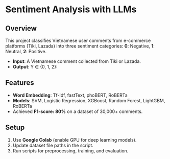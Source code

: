 # Sentiment Analysis with LLMs

## Overview  
This project classifies Vietnamese user comments from e-commerce platforms (Tiki, Lazada) into three sentiment categories: **0**: Negative, **1**: Neutral, **2**: Positive.  
- **Input**: A Vietnamese comment collected from Tiki or Lazada.  
- **Output**: Y ∈ {0, 1, 2}:    

## Features  
- **Word Embedding**: Tf-Idf, fastText, phoBERT, RoBERTa  
- **Models**: SVM, Logistic Regression, XGBoost, Random Forest, LightGBM, RoBERTa  
- Achieved **F1-score: 80%** on a dataset of 30,000+ comments.

## Setup  
1. Use **Google Colab** (enable GPU for deep learning models).  
2. Update dataset file paths in the script.  
3. Run scripts for preprocessing, training, and evaluation. 
